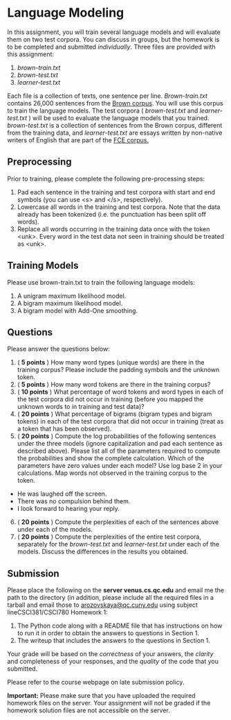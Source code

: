 # Language Modeling

In this assignment, you will train several language models and will evaluate them on two test corpora. You can discuss in groups, but the homework is to be completed and submitted _individually_. Three files are provided with this assignment:

1. _brown-train.txt_
2. _brown-test.txt_
3. _learner-test.txt_

Each file is a collection of texts, one sentence per line. _Brown-train.txt_ contains 26,000 sentences from the [Brown corpus](http://clu.uni.no/icame/brown/bcm.html). You will use this corpus to train the language models. The test corpora ( _brown-test.txt_ and _learner-test.txt_ ) will be used to evaluate the language models that you trained. _brown-test.txt_ is a collection of sentences from the Brown corpus, different from the training data, and _learner-test.txt_ are essays written by non-native writers of English that are part of the [FCE corpus.](http://ilexir.co.uk/applications/clc-fce-dataset/)

## Preprocessing

Prior to training, please complete the following pre-processing steps:

1. Pad each sentence in the training and test corpora with start and end symbols (you can use \<s> and \<\/s>, respectively).
2. Lowercase all words in the training and test corpora. Note that the data already has been tokenized (i.e. the punctuation has been split off words).
3. Replace all words occurring in the training data once with the token \<unk>. Every word in the test data not seen in training should be treated as \<unk>.

## Training Models

Please use brown-train.txt to train the following language models:
1. A unigram maximum likelihood model.
2. A bigram maximum likelihood model.
3. A bigram model with Add-One smoothing.

## Questions

Please answer the questions below:

1. ( **5 points** ) How many word types (unique words) are there in the training corpus? Please include the padding symbols and the unknown token.
2. ( **5 points** ) How many word tokens are there in the training corpus?
3. ( **10 points** ) What percentage of word tokens and word types in each of the test corpora did not occur in training (before you mapped the unknown words to <unk> in training and test data)?
4. ( **20 points** ) What percentage of bigrams (bigram types and bigram tokens) in each of the test corpora that did not occur in training (treat <unk> as a token that has been observed).
5. ( **20 points** ) Compute the log probabilities of the following sentences under the three models (ignore capitalization and pad each sentence as described above). 
Please list all of the parameters required to compute the probabilities and show the complete calculation.
Which of the parameters have zero values under each model? Use log base 2 in your
calculations. Map words not observed in the training corpus to the <unk> token.
- He was laughed off the screen.
- There was no compulsion behind them.
- I look forward to hearing your reply.
6. ( **20 points** ) Compute the perplexities of each of the sentences above under each of the models.
7. ( **20 points** ) Compute the perplexities of the entire test corpora, separately for the _brown-test.txt_
and _learner-test.txt_ under each of the models. Discuss the differences in the results you
obtained.


## Submission

Please place the following on the **server venus.cs.qc.edu** and email me the path to the directory (in addition, please include all the required files in a tarball and email those to arozovskaya@qc.cuny.edu using subject lineCSCI381/CSCI780 Homework 1:

1. The Python code along with a README file that has instructions on how to run it in order to obtain the answers to questions in Section 1.
2. The writeup that includes the answers to the questions in Section 1.

Your grade will be based on the _correctness_ of your answers, the _clarity_ and completeness of your responses, and the _quality_ of the code that you submitted.

Please refer to the course webpage on late submission policy.

**Important:** Please make sure that you have uploaded the required homework files on the server. Your assignment will not be graded if the homework solution files are not accessible on the server.